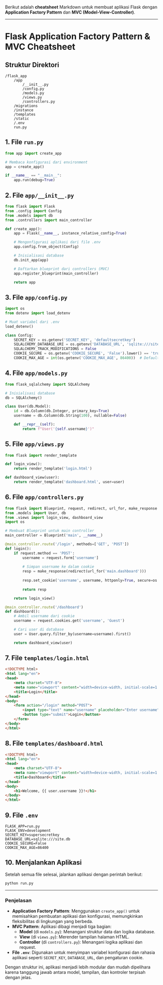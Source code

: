 Berikut adalah **cheatsheet** Markdown untuk membuat aplikasi Flask dengan **Application Factory Pattern** dan **MVC (Model-View-Controller)**.

---

# Flask Application Factory Pattern & MVC Cheatsheet

## Struktur Direktori

```
/flask_app
    /app
        /__init__.py
        /config.py
        /models.py
        /views.py
        /controllers.py
    /migrations
    /instance
    /templates
    /static
    /.env
    run.py
```

## 1. **File `run.py`**

```python
from app import create_app

# Membaca konfigurasi dari environment
app = create_app()

if __name__ == "__main__":
    app.run(debug=True)
```

## 2. **File `app/__init__.py`**

```python
from flask import Flask
from .config import Config
from .models import db
from .controllers import main_controller

def create_app():
    app = Flask(__name__, instance_relative_config=True)

    # Mengonfigurasi aplikasi dari file .env
    app.config.from_object(Config)

    # Inisialisasi database
    db.init_app(app)

    # Daftarkan blueprint dari controllers (MVC)
    app.register_blueprint(main_controller)

    return app
```

## 3. **File `app/config.py`**

```python
import os
from dotenv import load_dotenv

# Muat variabel dari .env
load_dotenv()

class Config:
    SECRET_KEY = os.getenv('SECRET_KEY', 'defaultsecretkey')
    SQLALCHEMY_DATABASE_URI = os.getenv('DATABASE_URL', 'sqlite:///site.db')
    SQLALCHEMY_TRACK_MODIFICATIONS = False
    COOKIE_SECURE = os.getenv('COOKIE_SECURE', 'False').lower() == 'true'
    COOKIE_MAX_AGE = int(os.getenv('COOKIE_MAX_AGE', 86400))  # Default 1 hari
```

## 4. **File `app/models.py`**

```python
from flask_sqlalchemy import SQLAlchemy

# Inisialisasi database
db = SQLAlchemy()

class User(db.Model):
    id = db.Column(db.Integer, primary_key=True)
    username = db.Column(db.String(100), nullable=False)

    def __repr__(self):
        return f"User('{self.username}')"
```

## 5. **File `app/views.py`**

```python
from flask import render_template

def login_view():
    return render_template('login.html')

def dashboard_view(user):
    return render_template('dashboard.html', user=user)
```

## 6. **File `app/controllers.py`**

```python
from flask import Blueprint, request, redirect, url_for, make_response
from .models import User, db
from .views import login_view, dashboard_view
import os

# Membuat Blueprint untuk main controller
main_controller = Blueprint('main', __name__)

@main_controller.route('/login', methods=['GET', 'POST'])
def login():
    if request.method == 'POST':
        username = request.form['username']
        
        # Simpan username ke dalam cookie
        resp = make_response(redirect(url_for('main.dashboard')))
        
        resp.set_cookie('username', username, httponly=True, secure=os.getenv('COOKIE_SECURE', 'False').lower() == 'true', max_age=int(os.getenv('COOKIE_MAX_AGE', 86400)), samesite='Strict')
        
        return resp

    return login_view()

@main_controller.route('/dashboard')
def dashboard():
    # Ambil username dari cookie
    username = request.cookies.get('username', 'Guest')

    # Cari user di database
    user = User.query.filter_by(username=username).first()

    return dashboard_view(user)
```

## 7. **File `templates/login.html`**

```html
<!DOCTYPE html>
<html lang="en">
<head>
    <meta charset="UTF-8">
    <meta name="viewport" content="width=device-width, initial-scale=1.0">
    <title>Login</title>
</head>
<body>
    <form action="/login" method="POST">
        <input type="text" name="username" placeholder="Enter username" required>
        <button type="submit">Login</button>
    </form>
</body>
</html>
```

## 8. **File `templates/dashboard.html`**

```html
<!DOCTYPE html>
<html lang="en">
<head>
    <meta charset="UTF-8">
    <meta name="viewport" content="width=device-width, initial-scale=1.0">
    <title>Dashboard</title>
</head>
<body>
    <h1>Welcome, {{ user.username }}!</h1>
</body>
</html>
```

## 9. **File `.env`**

```
FLASK_APP=run.py
FLASK_ENV=development
SECRET_KEY=supersecretkey
DATABASE_URL=sqlite:///site.db
COOKIE_SECURE=False
COOKIE_MAX_AGE=86400
```

## 10. **Menjalankan Aplikasi**

Setelah semua file selesai, jalankan aplikasi dengan perintah berikut:

```bash
python run.py
```

---

### **Penjelasan**

- **Application Factory Pattern**: Menggunakan `create_app()` untuk memisahkan pembuatan aplikasi dan konfigurasi, memungkinkan fleksibilitas di lingkungan yang berbeda.
- **MVC Pattern**: Aplikasi dibagi menjadi tiga bagian:
  - **Model** (di `models.py`): Menangani struktur data dan logika database.
  - **View** (di `views.py`): Merender tampilan halaman HTML.
  - **Controller** (di `controllers.py`): Menangani logika aplikasi dan request.
- **File `.env`**: Digunakan untuk menyimpan variabel konfigurasi dan rahasia aplikasi seperti `SECRET_KEY`, `DATABASE_URL`, dan pengaturan cookie.
  
Dengan struktur ini, aplikasi menjadi lebih modular dan mudah dipelihara karena tanggung jawab antara model, tampilan, dan kontroler terpisah dengan jelas.
